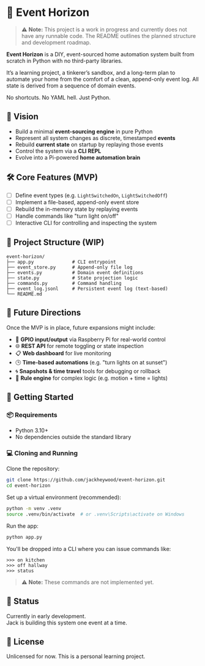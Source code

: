 # 🌌 Event Horizon

> ⚠️ **Note:** This project is a work in progress and currently does not have
> any runnable code. The README outlines the planned structure and development
> roadmap.

**Event Horizon** is a DIY, event-sourced home automation system built from
scratch in Python with no third-party libraries.

It’s a learning project, a tinkerer’s sandbox, and a long-term plan to
automate your home from the comfort of a clean, append-only event log.
All state is derived from a sequence of domain events.

No shortcuts. No YAML hell. Just Python.

## 🚀 Vision

- Build a minimal **event-sourcing engine** in pure Python
- Represent all system changes as discrete, timestamped **events**
- Rebuild **current state** on startup by replaying those events
- Control the system via a **CLI REPL**
- Evolve into a Pi-powered **home automation brain**

## 🛠️ Core Features (MVP)

- [ ] Define event types (e.g. `LightSwitchedOn`, `LightSwitchedOff`)
- [ ] Implement a file-based, append-only event store
- [ ] Rebuild the in-memory state by replaying events
- [ ] Handle commands like "turn light on/off"
- [ ] Interactive CLI for controlling and inspecting the system

## 📁 Project Structure (WIP)

```text
event-horizon/
├── app.py              # CLI entrypoint
├── event_store.py      # Append-only file log
├── events.py           # Domain event definitions
├── state.py            # State projection logic
├── commands.py         # Command handling
├── event_log.jsonl     # Persistent event log (text-based)
└── README.md
```

## 🧠 Future Directions

Once the MVP is in place, future expansions might include:

- 🧲 **GPIO input/output** via Raspberry Pi for real-world control
- 🌐 **REST API** for remote toggling or state inspection
- 📋 **Web dashboard** for live monitoring
- 🕒 **Time-based automations** (e.g. "turn lights on at sunset")
- 🌀 **Snapshots & time travel** tools for debugging or rollback
- 🤖 **Rule engine** for complex logic (e.g. motion + time = lights)

## 🧰 Getting Started

### 📦 Requirements

- Python 3.10+
- No dependencies outside the standard library

### 💻 Cloning and Running

Clone the repository:

```bash
git clone https://github.com/jackheywood/event-horizon.git
cd event-horizon
```

Set up a virtual environment (recommended):

```bash
python -m venv .venv
source .venv/bin/activate  # or .venv\Scripts\activate on Windows
```

Run the app:

```bash
python app.py
```

You'll be dropped into a CLI where you can issue commands like:

```text
>>> on kitchen
>>> off hallway
>>> status
```

> ⚠️ **Note:** These commands are not implemented yet.

## 🧪 Status

Currently in early development.  
Jack is building this system one event at a time.

## 📜 License

Unlicensed for now. This is a personal learning project.
